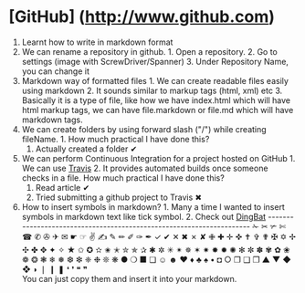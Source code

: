 # [GitHub] (http://www.github.com)
  1. Learnt how to write in markdown format
  2. We can rename a repository in github. 
    1. Open a repository.
    2. Go to settings (image with ScrewDriver/Spanner)
    3. Under Repository Name, you can change it
  3. Markdown way of formatted files
    1. We can create readable files easily using markdown
    2. It sounds similar to markup tags (html, xml) etc
    3. Basically it is a type of file, like how we have index.html which will have html markup tags, we can have                file.markdown or file.md which will have markdown tags.
  4. We can create folders by using forward slash ("/") while creating fileName.
    1. How much practical I have done this?
      1. Actually created a folder ✔
  5. We can perform Continuous Integration for a project hosted on GitHub
    1. We can use [Travis](https://travis-ci.org)
    2. It provides automated builds once someone checks in a file.
        How much practical I have done this?
        1. Read article ✔
        2. Tried submitting a github project to Travis  	✖
  6. How to insert symbols in markdown?
    1. Many a time I wanted to insert symbols in markdown text like tick symbol.
    2. Check out [DingBat](http://en.wikipedia.org/wiki/Dingbat)
    ---------------------------------------------------------------------
      ✁ 	✂ 	✃ 	✄ 	☎ 	✆ 	✇ 	✈ 	✉ 	☛ 	☞ 	✌ 	✍ 	✎ 	✏
      ✐  	✑ 	✒ 	✓ 	✔ 	✕ 	✖ 	✗ 	✘ 	✙ 	✚ 	✛ 	✜ 	✝ 	✞ 	✟
      ✠ 	✡ 	✢ 	✣ 	✤ 	✥ 	✦ 	✧ 	★ 	✩ 	✪ 	✫ 	✬ 	✭ 	✮ 	✯
      ✰ 	✱ 	✲ 	✳ 	✴ 	✵ 	✶ 	✷ 	✸ 	✹ 	✺ 	✻ 	✼ 	✽ 	✾ 	✿
      ❀ 	❁ 	❂ 	❃ 	❄ 	❅ 	❆ 	❇ 	❈ 	❉ 	❊ 	❋ 	● 	❍ 	■ 	❏
      ☺ 	☻ 	♥ 	♦ 	♣ 	♠ 	• 	◘ 	○ 	❐ 	❑ 	❒ 	▲ 	▼ 	◆ 	❖
      ◗ 	❘ 	❙ 	❚ 	❛ 	❜ 	❝ 	❞ 	 
      You can just copy them and insert it into your markdown. 

